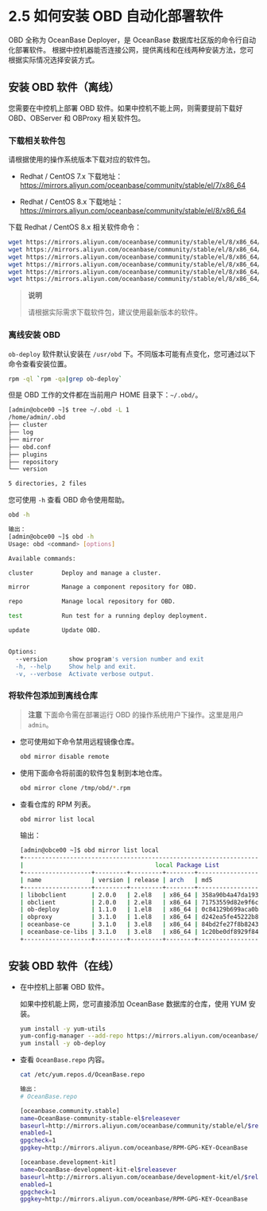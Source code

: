 # 2.5 如何安装 OBD 自动化部署软件

OBD 全称为 OceanBase Deployer，是 OceanBase 数据库社区版的命令行自动化部署软件。
根据中控机器能否连接公网，提供离线和在线两种安装方法，您可根据实际情况选择安装方式。

## 安装 OBD 软件（离线）

您需要在中控机上部署 OBD 软件。如果中控机不能上网，则需要提前下载好 OBD、OBServer 和 OBProxy 相关软件包。

### 下载相关软件包

请根据使用的操作系统版本下载对应的软件包。

* Redhat / CentOS 7.x 下载地址：<https://mirrors.aliyun.com/oceanbase/community/stable/el/7/x86_64>
  
* Redhat / CentOS 8.x 下载地址：<https://mirrors.aliyun.com/oceanbase/community/stable/el/8/x86_64>

下载 Redhat / CentOS 8.x 相关软件命令：

```bash
wget https://mirrors.aliyun.com/oceanbase/community/stable/el/8/x86_64/ob-deploy-x.x.x-*.rpm
wget https://mirrors.aliyun.com/oceanbase/community/stable/el/8/x86_64/oceanbase-ce-x.x.x-*.rpm
wget https://mirrors.aliyun.com/oceanbase/community/stable/el/8/x86_64/oceanbase-ce-libs-x.x.x-*.rpm
wget https://mirrors.aliyun.com/oceanbase/community/stable/el/8/x86_64/obclient-x.x.x-*.rpm
wget https://mirrors.aliyun.com/oceanbase/community/stable/el/8/x86_64/libobclient-x.x.x-*.rpm
wget https://mirrors.aliyun.com/oceanbase/community/stable/el/8/x86_64/obproxy-x.x.x-*.rpm
```

> **说明**
>
> 请根据实际需求下载软件包，建议使用最新版本的软件。

### 离线安装 OBD

`ob-deploy` 软件默认安装在 `/usr/obd` 下。不同版本可能有点变化，您可通过以下命令查看安装位置。

```bash
rpm -ql `rpm -qa|grep ob-deploy`
```

但是 OBD 工作的文件都在当前用户 HOME 目录下：`~/.obd/`。

```bash
[admin@obce00 ~]$ tree ~/.obd -L 1
/home/admin/.obd
├── cluster
├── log
├── mirror
├── obd.conf
├── plugins
├── repository
└── version

5 directories, 2 files
```

您可使用 `-h` 查看 OBD 命令使用帮助。

```bash
obd -h

输出：
[admin@obce00 ~]$ obd -h
Usage: obd <command> [options]

Available commands:

cluster        Deploy and manage a cluster.

mirror         Manage a component repository for OBD.

repo           Manage local repository for OBD.

test           Run test for a running deploy deployment.

update         Update OBD.


Options:
  --version      show program's version number and exit
  -h, --help     Show help and exit.
  -v, --verbose  Activate verbose output.
```

### 将软件包添加到离线仓库

> **注意**
> 下面命令需在部署运行 OBD 的操作系统用户下操作。这里是用户 `admin`。

* 您可使用如下命令禁用远程镜像仓库。

  ```bash
  obd mirror disable remote
  ```

* 使用下面命令将前面的软件包复制到本地仓库。

  ```bash
  obd mirror clone /tmp/obd/*.rpm
  ```
  
* 查看仓库的 RPM 列表。

  ```bash
  obd mirror list local
  ```
  
  输出：

  ```bash
  [admin@obce00 ~]$ obd mirror list local
  +-------------------------------------------------------------------------------------------+
  |                                     local Package List                                    |
  +-------------------+---------+---------+--------+------------------------------------------+
  | name              | version | release | arch   | md5                                      |
  +-------------------+---------+---------+--------+------------------------------------------+
  | libobclient       | 2.0.0   | 2.el8   | x86_64 | 358a90b4a47da193140c3bee023b2450126de4c6 |
  | obclient          | 2.0.0   | 2.el8   | x86_64 | 71753559d82e9f6c0b8a6d949b9a5194c6c53dc6 |
  | ob-deploy         | 1.1.0   | 1.el8   | x86_64 | 0c84129b699aca0b43fdfb01fb2c4439f36ff856 |
  | obproxy           | 3.1.0   | 1.el8   | x86_64 | d242ea5fe45222b8f61c3135ba2aaa778c61ea22 |
  | oceanbase-ce      | 3.1.0   | 3.el8   | x86_64 | 84bd2fe27f8b8243cc57d8a3f68b4c50f94aab80 |
  | oceanbase-ce-libs | 3.1.0   | 3.el8   | x86_64 | 1c20be0df8929f843e9bdd509de4916f883d62f8 |
  +-------------------+---------+---------+--------+------------------------------------------+
  ```

## 安装 OBD 软件（在线）

* 在中控机上部署 OBD 软件。

  如果中控机能上网，您可直接添加 OceanBase 数据库的仓库，使用 YUM 安装。

  ```bash
  yum install -y yum-utils
  yum-config-manager --add-repo https://mirrors.aliyun.com/oceanbase/OceanBase.repo
  yum install -y ob-deploy
  ```

* 查看 `OceanBase.repo` 内容。

  ```bash
  cat /etc/yum.repos.d/OceanBase.repo
  
  输出：
  # OceanBase.repo
  
  [oceanbase.community.stable]
  name=OceanBase-community-stable-el$releasever
  baseurl=http://mirrors.aliyun.com/oceanbase/community/stable/el/$releasever/$basearch/
  enabled=1
  gpgcheck=1
  gpgkey=http://mirrors.aliyun.com/oceanbase/RPM-GPG-KEY-OceanBase
  
  [oceanbase.development-kit]
  name=OceanBase-development-kit-el$releasever
  baseurl=http://mirrors.aliyun.com/oceanbase/development-kit/el/$releasever/$basearch/
  enabled=1
  gpgcheck=1
  gpgkey=http://mirrors.aliyun.com/oceanbase/RPM-GPG-KEY-OceanBase
  ```
